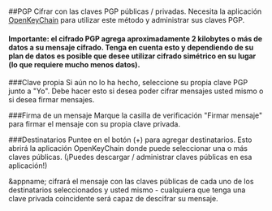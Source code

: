 <a name="pgp"><br/></a>
##PGP
Cifrar con las claves PGP públicas / privadas. Necesita la aplicación [OpenKeyChain](https://play.google.com/store/apps/details?id=org.sufficientlysecure.keychain) para utilizar este método y administrar sus claves PGP.
<br/>
#### Importante: el cifrado PGP agrega aproximadamente 2 kilobytes o más de datos a su mensaje cifrado. Tenga en cuenta esto y dependiendo de su plan de datos es posible que desee utilizar cifrado simétrico en su lugar (lo que requiere mucho menos datos).

###Clave propia
Si aún no lo ha hecho, seleccione su propia clave PGP junto a "Yo". Debe hacer esto si desea poder cifrar mensajes usted mismo o si desea firmar mensajes.

###Firma de un mensaje
Marque la casilla de verificación "Firmar mensaje" para firmar el mensaje con su propia clave privada.

###Destinatarios
Puntee en el botón (+) para agregar destinatarios. Esto abrirá la aplicación OpenKeyChain donde puede seleccionar una o más claves públicas. (¡Puedes descargar / administrar claves públicas en esa aplicación!)

&appname; cifrará el mensaje con las claves públicas de cada uno de los destinatarios seleccionados y usted mismo - cualquiera que tenga una clave privada coincidente será capaz de descifrar su mensaje.
